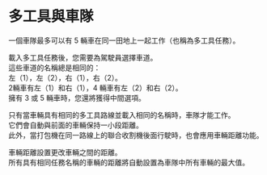 # 多工具與車隊
  
一個車隊最多可以有 5 輛車在同一田地上一起工作（也稱為多工具任務）。   

  
載入多工具任務後，您需要為駕駛員選擇車道。   
這些車道的名稱總是相同的：   
左（1），左（2），右（1），右（2）。   
 2輛車有左（1）和右（1），4 輛車有左（2）和右（2）。   
擁有 3 或 5 輛車時，您還將獲得中間選項。   

  
只有當車輛具有相同的多工具路線並載入相同的名稱時，車隊才能工作。   
它們會自動與前面的車輛保持一小段距離。   
此外，當打包機在同一路線上的聯合收割機後面行駛時，也會應用車輛距離功能。  

  
車輛距離設置更改車輛之間的距離。  
所有具有相同任務名稱的車輛的距離將自動設置為車隊中所有車輛的最大值。   
